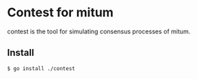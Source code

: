 # Contest for mitum

contest is the tool for simulating consensus processes of mitum.

## Install

```
$ go install ./contest
```
